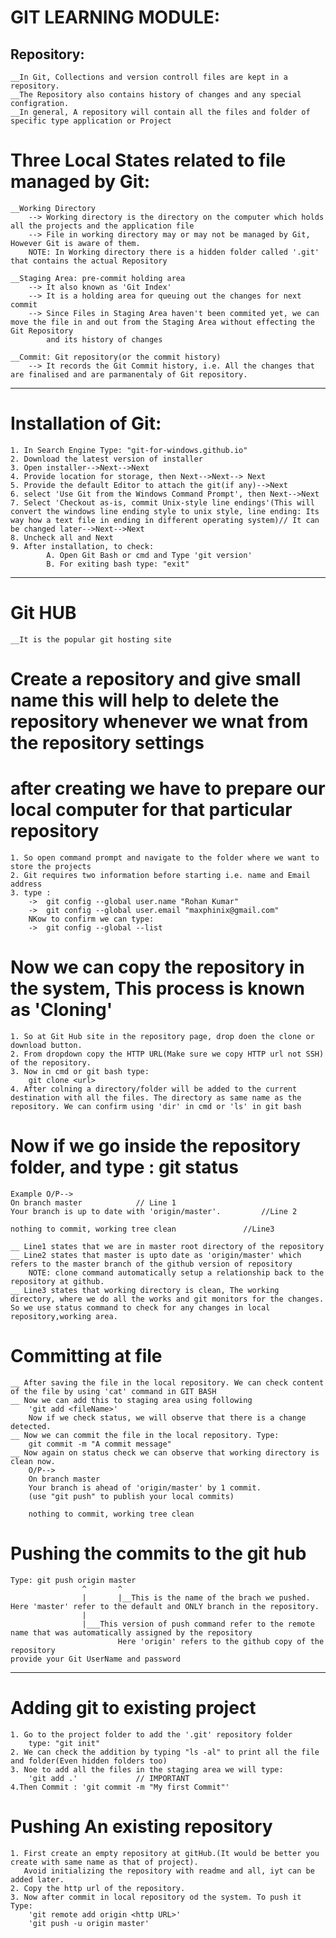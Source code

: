 # GIT LEARNING MODULE:

## Repository:
	__In Git, Collections and version controll files are kept in a repository.
	__The Repository also contains history of changes and any special configration.
	__In general, A repository will contain all the files and folder of specific type application or Project
 
# Three Local States related to file managed by Git:
	__Working Directory
		--> Working directory is the directory on the computer which holds all the projects and the application file
		--> File in working directory may or may not be managed by Git, However Git is aware of them.
		NOTE: In Working directory there is a hidden folder called '.git' that contains the actual Repository
		
	__Staging Area: pre-commit holding area
		--> It also known as 'Git Index'
		--> It is a holding area for queuing out the changes for next commit
		--> Since Files in Staging Area haven't been commited yet, we can move the file in and out from the Staging Area without effecting the Git Repository
			and its history of changes 
		
	__Commit: Git repository(or the commit history)
		--> It records the Git Commit history, i.e. All the changes that are finalised and are parmanentaly of Git repository. 
		
********************************************************************************

# Installation of Git:

	1. In Search Engine Type: "git-for-windows.github.io"
	2. Download the latest version of installer
	3. Open installer-->Next-->Next
	4. Provide location for storage, then Next-->Next--> Next
	5. Provide the default Editor to attach the git(if any)-->Next
	6. select 'Use Git from the Windows Command Prompt', then Next-->Next
	7. Select 'Checkout as-is, commit Unix-style line endings'(This will convert the windows line ending style to unix style, line ending: Its way how a text file in ending in different operating system)// It can be changed later-->Next-->Next
	8. Uncheck all and Next
	9. After installation, to check:
			A. Open Git Bash or cmd and Type 'git version'
			B. For exiting bash type: "exit"
********************************************************************************
# Git HUB
	__It is the popular git hosting site
	
# Create a repository and give small name this will help to delete the repository whenever we wnat from the repository settings

# after creating we have to prepare our local computer for that particular repository
	1. So open command prompt and navigate to the folder where we want to store the projects
	2. Git requires two information before starting i.e. name and Email address
	3. type : 
		->	git config --global user.name "Rohan Kumar"
		->	git config --global user.email "maxphinix@gmail.com"
		NKow to confirm we can type:
		->	git config --global --list

# Now we can copy the repository in the system, This process is known as 'Cloning'
	1. So at Git Hub site in the repository page, drop doen the clone or download button.
	2. From dropdown copy the HTTP URL(Make sure we copy HTTP url not SSH) of the repository.
	3. Now in cmd or git bash type:
		git clone <url>
	4. After colning a directory/folder will be added to the current destination with all the files. The directory as same name as the repository. We can confirm using 'dir' in cmd or 'ls' in git bash
# Now if we go inside the repository folder, and type : git status
	Example O/P-->
	On branch master			// Line 1
	Your branch is up to date with 'origin/master'.			//Line 2

	nothing to commit, working tree clean				//Line3
	
	__ Line1 states that we are in master root directory of the repository
	__ Line2 states that master is upto date as 'origin/master' which refers to the master branch of the github version of repository
		NOTE: clone command automatically setup a relationship back to the repository at github.
	__ Line3 states that working directory is clean, The working directory, where we do all the works and git monitors for the changes.
	So we use status command to check for any changes in local repository,working area.

	
# Committing at file
	__ After saving the file in the local repository. We can check content of the file by using 'cat' command in GIT BASH
	__ Now we can add this to staging area using following
		'git add <fileName>'
		Now if we check status, we will observe that there is a change detected.
	__ Now we can commit the file in the local repository. Type:
		git commit -m "A commit message"
	__ Now again on status check we can observe that working directory is clean now.
		O/P-->
		On branch master
		Your branch is ahead of 'origin/master' by 1 commit.
		(use "git push" to publish your local commits)

		nothing to commit, working tree clean
		
# Pushing the commits to the git hub
	Type: git push origin master
					^		^
					|		|__This is the name of the brach we pushed. Here 'master' refer to the default and ONLY branch in the repository.
					|
					|___This version of push command refer to the remote name that was automatically assigned by the repository
							Here 'origin' refers to the github copy of the repository
	provide your Git UserName and password

	
**************************************************************************************
# Adding git to existing project
	1. Go to the project folder to add the '.git' repository folder
		type: "git init"
	2. We can check the addition by typing "ls -al" to print all the file and folder(Even hidden folders too)
	3. Noe to add all the files in the staging area we will type:
		'git add .'				// IMPORTANT
	4.Then Commit : 'git commit -m "My first Commit"'

# Pushing An existing repository
	1. First create an empty repository at gitHub.(It would be better you create with same name as that of project). 
	   Avoid initializing the repository with readme and all, iyt can be added later.
	2. Copy the http url of the repository.
	3. Now after commit in local repository od the system. To push it Type:
		'git remote add origin <http URL>'
		'git push -u origin master'